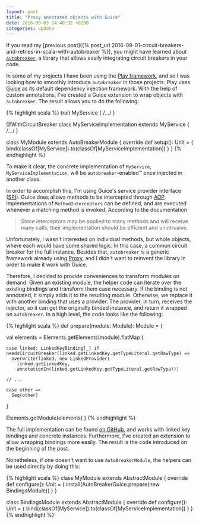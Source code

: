 ```yaml
---
layout: post
title: "Proxy annotated objects with Guice"
date: 2016-09-03 14:40:32 +0200
categories: update
---
```


If you read my [previous post]({% post_url 2016-09-01-circuit-breakers-and-retries-in-scala-with-autobreaker %}), you might have learned about [`autobreaker`](https://github.com/lucastorri/autobreaker), a library that allows easily integrating circuit breakers in your code.

In some of my projects I have been using the [Play framework](https://www.playframework.com/), and so I was looking how to smoothly introduce `autobreaker` in those projects. Play uses [Guice](https://github.com/google/guice) as its default dependency injection framework. With the help of custom annotations, I've created a Guice extension to wrap objects with `autobreaker`. The result allows you to do the following:

{% highlight scala %}
trait MyService { /*...*/ }

@WithCircuitBreaker
class MyServiceImplementation extends MyService { /*...*/ }

class MyModule extends AutoBreakerModule {
  override def setup(): Unit = {
    bind(classOf[MyService]).to(classOf[MyServiceImplementation])
  }
}
{% endhighlight %}


To make it clear, the concrete implementation of `MyService`, `MyServiceImplementation`, will be `autobreaker`-enabled™ once injected in another class.

In order to accomplish this, I'm using Guice's service provider interface ([SPI](https://github.com/google/guice/wiki/InspectingModules)). Guice does allows methods to be intercepted through [AOP](https://github.com/google/guice/wiki/AOP). Implementations of `MethodInterceptors` can be defined, and are executed whenever a matching method is invoked. According to the documentation

> Since interceptors may be applied to many methods and will receive many calls, their implementation should be efficient and unintrusive.

Unfortunately, I wasn't interested on individual methods, but whole objects, where each would have some shared logic. In this case, a common circuit breaker for the full instance. Besides that, `autobreaker` is a generic framework already using [Proxy](https://docs.oracle.com/javase/8/docs/api/java/lang/reflect/Proxy.html), and I didn't want to reinvent the library in order to make it work with Guice.

Therefore, I decided to provide conveniences to transform modules on demand. Given an existing module, the helper code can iterate over the existing bindings and transform them case necessary. If the binding is not annotated, it simply adds it to the resulting module. Otherwise, we replace it with another binding that uses a provider. The provider, in turn, receives the injector, so it can get the originally binded instance, and return it wrapped on `autobreaker`. In a high level, the code looks like the following:

{% highlight scala %}
def prepare(module: Module): Module = {

  val elements = Elements.getElements(module).flatMap {

    case linked: LinkedKeyBinding[_] if needsCircuitBreaker(linked.getLinkedKey.getTypeLiteral.getRawType) =>
      overwrite(linked, new LinkedProvider(
        linked.getLinkedKey,
        annotationIn(linked.getLinkedKey.getTypeLiteral.getRawType)))

    // ...

    case other =>
      Seq(other)

  }

  Elements.getModule(elements)
}
{% endhighlight %}

The full implementation can be found [on GitHub](https://github.com/lucastorri/autobreaker/blob/master/guice/src/main/scala/com/unstablebuild/autobreaker/guice/AutoBreakerGuice.scala), and works with linked key bindings and concrete instances. Furthermore, I've created an extension to allow wrapping bindings more easily. The result is the code introduced on the beginning of the post.

Nonetheless, if one doesn't want to use `AutoBreakerModule`, the helpers can be used directly by doing this:

{% highlight scala %}
class MyModule extends AbstractModule {
  override def configure(): Unit = {
    install(AutoBreakerGuice.prepare(new BindingsModule))
  }
}

class BindingsModule extends AbstractModule {
  override def configure(): Unit = {
    bind(classOf[MyService]).to(classOf[MyServiceImplementation])
  }
}
{% endhighlight %}

